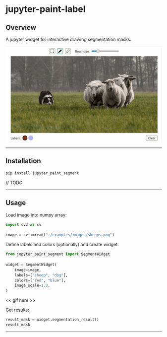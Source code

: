 # jupyter-paint-label


## Overview

A jupyter widget for interactive drawing segmentation masks.


![](./docs/images/sheep_dog_interactive.gif)


---

## Installation

```sh
pip install jupyter_paint_segment
```
// TODO


---

## Usage

Load image into numpy array:
```python
import cv2 as cv

image = cv.imread("./examples/images/sheeps.png")
```

Define labels and colors (optionally) and create widget:
```python
from jupyter_paint_segment import SegmentWidget

widget = SegmentWidget(
	image=image,
	labels=["sheep", "dog"],
	colors=["red", "blue"],
	image_scale=1.3,
)
```

<< gif here >>


Get results:
```python
result_mask = widget.segmentation_result()
result_mask
```



---



